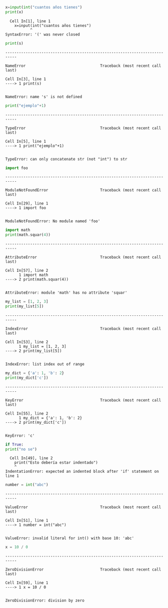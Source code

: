 ```python
x=input(int("cuantos años tienes")
print(x)
```


      Cell In[1], line 1
        x=input(int("cuantos años tienes")
               ^
    SyntaxError: '(' was never closed
    



```python
print(s)
```


    ---------------------------------------------------------------------------

    NameError                                 Traceback (most recent call last)

    Cell In[3], line 1
    ----> 1 print(s)
    

    NameError: name 's' is not defined



```python
print("ejemplo"+1)
```


    ---------------------------------------------------------------------------

    TypeError                                 Traceback (most recent call last)

    Cell In[5], line 1
    ----> 1 print("ejemplo"+1)
    

    TypeError: can only concatenate str (not "int") to str



```python
import foo
```


    ---------------------------------------------------------------------------

    ModuleNotFoundError                       Traceback (most recent call last)

    Cell In[29], line 1
    ----> 1 import foo
    

    ModuleNotFoundError: No module named 'foo'



```python
import math
print(math.squar(4))
```


    ---------------------------------------------------------------------------

    AttributeError                            Traceback (most recent call last)

    Cell In[57], line 2
          1 import math
    ----> 2 print(math.squar(4))
    

    AttributeError: module 'math' has no attribute 'squar'



```python
my_list = [1, 2, 3]
print(my_list[5])
```


    ---------------------------------------------------------------------------

    IndexError                                Traceback (most recent call last)

    Cell In[53], line 2
          1 my_list = [1, 2, 3]
    ----> 2 print(my_list[5])
    

    IndexError: list index out of range



```python
my_dict = {'a': 1, 'b': 2}
print(my_dict['c'])
```


    ---------------------------------------------------------------------------

    KeyError                                  Traceback (most recent call last)

    Cell In[55], line 2
          1 my_dict = {'a': 1, 'b': 2}
    ----> 2 print(my_dict['c'])
    

    KeyError: 'c'



```python
if True:
print("no se")
```


      Cell In[49], line 2
        print("Esto debería estar indentado")
        ^
    IndentationError: expected an indented block after 'if' statement on line 1
    



```python
number = int("abc")
```


    ---------------------------------------------------------------------------

    ValueError                                Traceback (most recent call last)

    Cell In[51], line 1
    ----> 1 number = int("abc")
    

    ValueError: invalid literal for int() with base 10: 'abc'



```python
x = 10 / 0
```


    ---------------------------------------------------------------------------

    ZeroDivisionError                         Traceback (most recent call last)

    Cell In[59], line 1
    ----> 1 x = 10 / 0
    

    ZeroDivisionError: division by zero



```python

```
